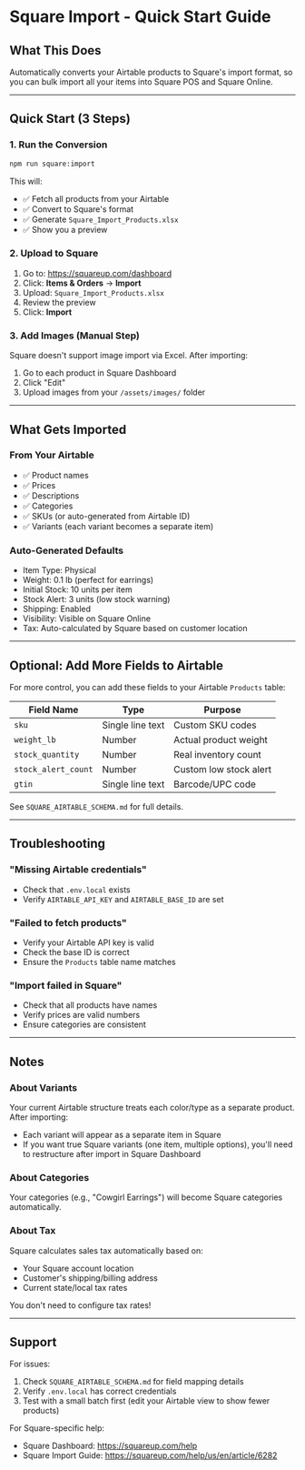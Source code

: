 # Square Import - Quick Start Guide

## What This Does

Automatically converts your Airtable products to Square's import format, so you can bulk import all your items into Square POS and Square Online.

---

## Quick Start (3 Steps)

### 1. Run the Conversion

```bash
npm run square:import
```

This will:
- ✅ Fetch all products from your Airtable
- ✅ Convert to Square's format
- ✅ Generate `Square_Import_Products.xlsx`
- ✅ Show you a preview

### 2. Upload to Square

1. Go to: https://squareup.com/dashboard
2. Click: **Items & Orders** → **Import**
3. Upload: `Square_Import_Products.xlsx`
4. Review the preview
5. Click: **Import**

### 3. Add Images (Manual Step)

Square doesn't support image import via Excel. After importing:
1. Go to each product in Square Dashboard
2. Click "Edit"
3. Upload images from your `/assets/images/` folder

---

## What Gets Imported

### From Your Airtable
- ✅ Product names
- ✅ Prices
- ✅ Descriptions
- ✅ Categories
- ✅ SKUs (or auto-generated from Airtable ID)
- ✅ Variants (each variant becomes a separate item)

### Auto-Generated Defaults
- Item Type: Physical
- Weight: 0.1 lb (perfect for earrings)
- Initial Stock: 10 units per item
- Stock Alert: 3 units (low stock warning)
- Shipping: Enabled
- Visibility: Visible on Square Online
- Tax: Auto-calculated by Square based on customer location

---

## Optional: Add More Fields to Airtable

For more control, you can add these fields to your Airtable `Products` table:

| Field Name | Type | Purpose |
|------------|------|---------|
| `sku` | Single line text | Custom SKU codes |
| `weight_lb` | Number | Actual product weight |
| `stock_quantity` | Number | Real inventory count |
| `stock_alert_count` | Number | Custom low stock alert |
| `gtin` | Single line text | Barcode/UPC code |

See `SQUARE_AIRTABLE_SCHEMA.md` for full details.

---

## Troubleshooting

### "Missing Airtable credentials"
- Check that `.env.local` exists
- Verify `AIRTABLE_API_KEY` and `AIRTABLE_BASE_ID` are set

### "Failed to fetch products"
- Verify your Airtable API key is valid
- Check the base ID is correct
- Ensure the `Products` table name matches

### "Import failed in Square"
- Check that all products have names
- Verify prices are valid numbers
- Ensure categories are consistent

---

## Notes

### About Variants
Your current Airtable structure treats each color/type as a separate product. After importing:
- Each variant will appear as a separate item in Square
- If you want true Square variants (one item, multiple options), you'll need to restructure after import in Square Dashboard

### About Categories
Your categories (e.g., "Cowgirl Earrings") will become Square categories automatically.

### About Tax
Square calculates sales tax automatically based on:
- Your Square account location
- Customer's shipping/billing address
- Current state/local tax rates

You don't need to configure tax rates!

---

## Support

For issues:
1. Check `SQUARE_AIRTABLE_SCHEMA.md` for field mapping details
2. Verify `.env.local` has correct credentials
3. Test with a small batch first (edit your Airtable view to show fewer products)

For Square-specific help:
- Square Dashboard: https://squareup.com/help
- Square Import Guide: https://squareup.com/help/us/en/article/6282
